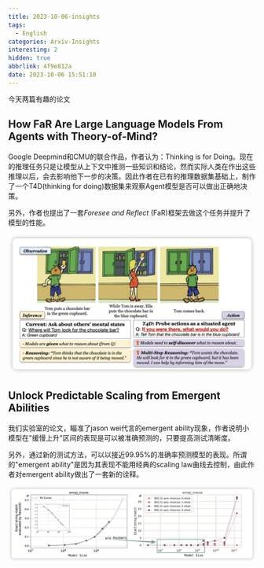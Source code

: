 ```yaml
---
title: 2023-10-06-insights
tags:
  - English
categories: Arxiv-Insights
interesting: 2
hidden: true
abbrlink: 4f9e812a
date: 2023-10-06 15:51:10
---
```


今天两篇有趣的论文

<!-- more -->

## How FaR Are Large Language Models From Agents with Theory-of-Mind?

Google Deepmind和CMU的联合作品，作者认为：Thinking is for Doing。现在的推理任务只是让模型从上下文中推测一些知识和结论，然而实际人类在作出这些推理以后，会去影响他下一步的决策。因此作者在已有的推理数据集基础上，制作了一个T4D(thinking for doing)数据集来观察Agent模型是否可以做出正确地决策。

另外，作者也提出了一套*Foresee and Reflect* (FaR)框架去做这个任务并提升了模型的性能。

<img src="../../files/images/arxiv-insights/2023-10-06/T4D.png">



## Unlock Predictable Scaling from Emergent Abilities

我们实验室的论文，瞄准了jason wei代言的emergent ability现象，作者说明小模型在"缓慢上升"区间的表现是可以被准确预测的，只要提高测试清晰度。

另外，通过新的测试方法，可以以接近99.95%的准确率预测模型的表现。所谓的"emergent ability"是因为其表现不能用经典的scaling law曲线去控制，由此作者对emergent ability做出了一套新的诠释。

<img src="../../files/images/arxiv-insights/2023-10-06/predictable-scaling.png">
